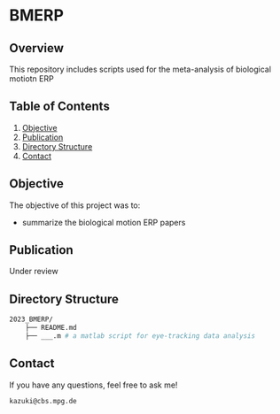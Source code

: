# BMERP

## Overview

This repository includes scripts used for the meta-analysis of biological motiotn ERP

## Table of Contents

1. [Objective](#objective)
2. [Publication](#publication)
3. [Directory Structure](#directory-structure)
4. [Contact](#contact)


## Objective

The objective of this project was to:
- summarize the biological motion ERP papers


## Publication

Under review

## Directory Structure
```bash
2023_BMERP/
    ├── README.md
    ├── ___.m # a matlab script for eye-tracking data analysis
```

## Contact
If you have any questions, feel free to ask me!
 ```bash
kazuki@cbs.mpg.de
 ```
